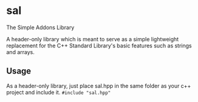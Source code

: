 # sal
The Simple Addons Library

A header-only library which is meant to serve as a simple lightweight replacement for the C++ Standard Library's basic features such as strings and arrays.


## Usage
As a header-only library, just place sal.hpp in the same folder as your c++ project and include it. ```#include "sal.hpp"```
